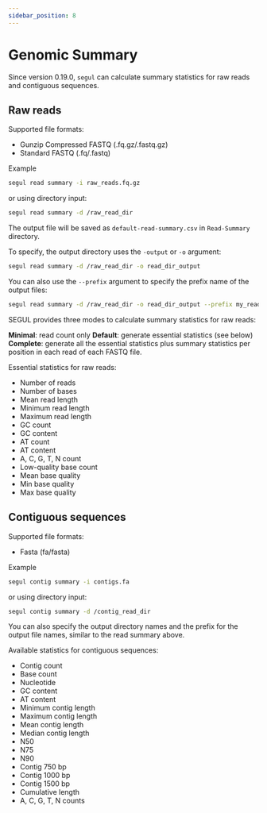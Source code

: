```yaml
---
sidebar_position: 8
---
```


# Genomic Summary

Since version 0.19.0, `segul` can calculate summary statistics for raw reads and contiguous sequences.

## Raw reads

Supported file formats:

- Gunzip Compressed FASTQ (.fq.gz/.fastq.gz)
- Standard FASTQ (.fq/.fastq)

Example

```bash
segul read summary -i raw_reads.fq.gz
```

or using directory input:

```bash
segul read summary -d /raw_read_dir
```

The output file will be saved as `default-read-summary.csv` in `Read-Summary` directory.

To specify, the output directory uses the `-output` or `-o` argument:

```bash
segul read summary -d /raw_read_dir -o read_dir_output
```

You can also use the `--prefix` argument to specify the prefix name of the output files:

```bash
segul read summary -d /raw_read_dir -o read_dir_output --prefix my_read_summary
```

SEGUL provides three modes to calculate summary statistics for raw reads:

**Minimal**: read count only
**Default**: generate essential statistics (see below)
**Complete**: generate all the essential statistics plus summary statistics per position in each read of each FASTQ file.

Essential statistics for raw reads:

- Number of reads
- Number of bases
- Mean read length
- Minimum read length
- Maximum read length
- GC count
- GC content
- AT count
- AT content
- A, C, G, T, N count
- Low-quality base count
- Mean base quality
- Min base quality
- Max base quality

## Contiguous sequences

Supported file formats:

- Fasta (fa/fasta)

Example

```bash
segul contig summary -i contigs.fa
```

or using directory input:

```bash
segul contig summary -d /contig_read_dir
```

You can also specify the output directory names and the prefix for the output file names, similar to the read summary above.

Available statistics for contiguous sequences:

- Contig count
- Base count
- Nucleotide
- GC content
- AT content
- Minimum contig length
- Maximum contig length
- Mean contig length
- Median contig length
- N50
- N75
- N90
- Contig 750 bp
- Contig 1000 bp
- Contig 1500 bp
- Cumulative length
- A, C, G, T, N counts
